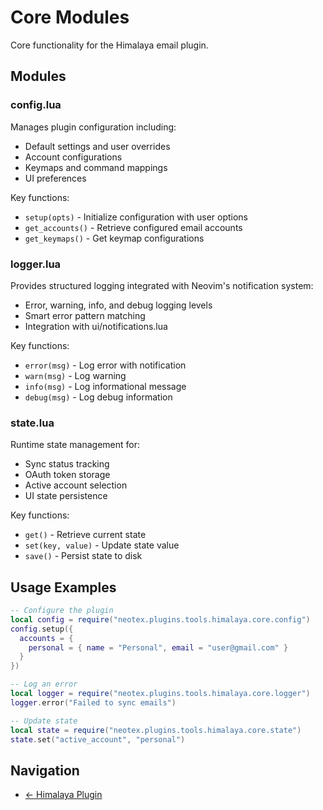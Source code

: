 # Core Modules

Core functionality for the Himalaya email plugin.

## Modules

### config.lua
Manages plugin configuration including:
- Default settings and user overrides
- Account configurations
- Keymaps and command mappings
- UI preferences

Key functions:
- `setup(opts)` - Initialize configuration with user options
- `get_accounts()` - Retrieve configured email accounts
- `get_keymaps()` - Get keymap configurations

### logger.lua
Provides structured logging integrated with Neovim's notification system:
- Error, warning, info, and debug logging levels
- Smart error pattern matching
- Integration with ui/notifications.lua

Key functions:
- `error(msg)` - Log error with notification
- `warn(msg)` - Log warning
- `info(msg)` - Log informational message
- `debug(msg)` - Log debug information

### state.lua
Runtime state management for:
- Sync status tracking
- OAuth token storage
- Active account selection
- UI state persistence

Key functions:
- `get()` - Retrieve current state
- `set(key, value)` - Update state value
- `save()` - Persist state to disk

## Usage Examples

```lua
-- Configure the plugin
local config = require("neotex.plugins.tools.himalaya.core.config")
config.setup({
  accounts = {
    personal = { name = "Personal", email = "user@gmail.com" }
  }
})

-- Log an error
local logger = require("neotex.plugins.tools.himalaya.core.logger")
logger.error("Failed to sync emails")

-- Update state
local state = require("neotex.plugins.tools.himalaya.core.state")
state.set("active_account", "personal")
```

## Navigation
- [← Himalaya Plugin](../README.md)